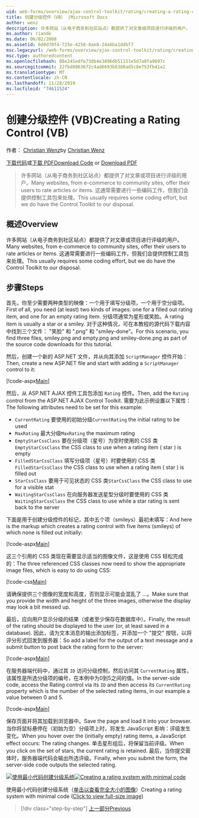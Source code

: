 ```yaml
---
uid: web-forms/overview/ajax-control-toolkit/rating/creating-a-rating-control-vb
title: 创建分级控件（VB） |Microsoft Docs
author: wenz
description: 许多网站（从电子商务到社区站点）都提供了对文章或项目进行评级的用户。 这通常需要进行一些编码工作，但我们有 。
ms.author: riande
ms.date: 06/02/2008
ms.assetid: 6d0d70f4-725e-4258-8ae8-24a6ba1ddbf7
msc.legacyurl: /web-forms/overview/ajax-control-toolkit/rating/creating-a-rating-control-vb
msc.type: authoredcontent
ms.openlocfilehash: 08e245edfe73db4e3896db51151e5d7a0fa9697c
ms.sourcegitcommit: 22fbd8863672c4ad6693b8388ad5c8e753fb41a2
ms.translationtype: MT
ms.contentlocale: zh-CN
ms.lasthandoff: 11/28/2019
ms.locfileid: "74611524"
---
```

# <a name="creating-a-rating-control-vb"></a><span data-ttu-id="90e72-104">创建分级控件 (VB)</span><span class="sxs-lookup"><span data-stu-id="90e72-104">Creating a Rating Control (VB)</span></span>

<span data-ttu-id="90e72-105">作者： [Christian Wenz](https://github.com/wenz)</span><span class="sxs-lookup"><span data-stu-id="90e72-105">by [Christian Wenz](https://github.com/wenz)</span></span>

<span data-ttu-id="90e72-106">[下载代码](https://download.microsoft.com/download/9/3/f/93f8daea-bebd-4821-833b-95205389c7d0/rating0.vb.zip)或[下载 PDF](https://download.microsoft.com/download/2/d/c/2dc10e34-6983-41d4-9c08-f78f5387d32b/rating0VB.pdf)</span><span class="sxs-lookup"><span data-stu-id="90e72-106">[Download Code](https://download.microsoft.com/download/9/3/f/93f8daea-bebd-4821-833b-95205389c7d0/rating0.vb.zip) or [Download PDF](https://download.microsoft.com/download/2/d/c/2dc10e34-6983-41d4-9c08-f78f5387d32b/rating0VB.pdf)</span></span>

> <span data-ttu-id="90e72-107">许多网站（从电子商务到社区站点）都提供了对文章或项目进行评级的用户。</span><span class="sxs-lookup"><span data-stu-id="90e72-107">Many websites, from e-commerce to community sites, offer their users to rate articles or items.</span></span> <span data-ttu-id="90e72-108">这通常需要进行一些编码工作，但我们会提供控制工具包来处理。</span><span class="sxs-lookup"><span data-stu-id="90e72-108">This usually requires some coding effort, but we do have the Control Toolkit to our disposal.</span></span>

## <a name="overview"></a><span data-ttu-id="90e72-109">概述</span><span class="sxs-lookup"><span data-stu-id="90e72-109">Overview</span></span>

<span data-ttu-id="90e72-110">许多网站（从电子商务到社区站点）都提供了对文章或项目进行评级的用户。</span><span class="sxs-lookup"><span data-stu-id="90e72-110">Many websites, from e-commerce to community sites, offer their users to rate articles or items.</span></span> <span data-ttu-id="90e72-111">这通常需要进行一些编码工作，但我们会提供控制工具包来处理。</span><span class="sxs-lookup"><span data-stu-id="90e72-111">This usually requires some coding effort, but we do have the Control Toolkit to our disposal.</span></span>

## <a name="steps"></a><span data-ttu-id="90e72-112">步骤</span><span class="sxs-lookup"><span data-stu-id="90e72-112">Steps</span></span>

<span data-ttu-id="90e72-113">首先，你至少需要两种类型的映像：一个用于填写分级项，一个用于空分级项。</span><span class="sxs-lookup"><span data-stu-id="90e72-113">First of all, you need (at least) two kinds of images: one for a filled out rating item, and one for an empty rating item.</span></span> <span data-ttu-id="90e72-114">分级项通常为星形或笑脸。</span><span class="sxs-lookup"><span data-stu-id="90e72-114">A rating item is usually a star or a smiley.</span></span> <span data-ttu-id="90e72-115">对于这种情况，可在本教程的源代码下载内容中找到三个文件： "笑脸" 和 ".png" 和 "smiley-done"。</span><span class="sxs-lookup"><span data-stu-id="90e72-115">For this scenario, you find three files, smiley.png and empty.png and smiley-done.png as part of the source code downloads for this tutorial.</span></span>

<span data-ttu-id="90e72-116">然后，创建一个新的 ASP.NET 文件，并从向其添加 `ScriptManager` 控件开始：</span><span class="sxs-lookup"><span data-stu-id="90e72-116">Then, create a new ASP.NET file and start with adding a `ScriptManager` control to it:</span></span>

[!code-aspx[Main](creating-a-rating-control-vb/samples/sample1.aspx)]

<span data-ttu-id="90e72-117">然后，从 ASP.NET AJAX 控件工具包添加 `Rating` 控件。</span><span class="sxs-lookup"><span data-stu-id="90e72-117">Then, add the `Rating` control from the ASP.NET AJAX Control Toolkit.</span></span> <span data-ttu-id="90e72-118">需要为此示例设置以下属性：</span><span class="sxs-lookup"><span data-stu-id="90e72-118">The following attributes need to be set for this example:</span></span>

- <span data-ttu-id="90e72-119">`CurrentRating` 要使用的初始分级</span><span class="sxs-lookup"><span data-stu-id="90e72-119">`CurrentRating` the initial rating to be used</span></span>
- <span data-ttu-id="90e72-120">`MaxRating` 最大分级</span><span class="sxs-lookup"><span data-stu-id="90e72-120">`MaxRating` the maximum rating</span></span>
- <span data-ttu-id="90e72-121">`EmptyStarCssClass` 要在分级项（星号）为空时使用的 CSS 类</span><span class="sxs-lookup"><span data-stu-id="90e72-121">`EmptyStarCssClass` the CSS class to use when a rating item ( star ) is empty</span></span>
- <span data-ttu-id="90e72-122">`FilledStarCssClass` 填写分级项（星号）时要使用的 CSS 类</span><span class="sxs-lookup"><span data-stu-id="90e72-122">`FilledStarCssClass` the CSS class to use when a rating item ( star ) is filled out</span></span>
- <span data-ttu-id="90e72-123">`StarCssClass` 要用于可见状态的 CSS 类</span><span class="sxs-lookup"><span data-stu-id="90e72-123">`StarCssClass` the CSS class to use for a visible stat</span></span>
- <span data-ttu-id="90e72-124">`WaitingStarCssClass` 在向服务器发送星型分级时要使用的 CSS 类</span><span class="sxs-lookup"><span data-stu-id="90e72-124">`WaitingStarCssClass` the CSS class to use while a star rating is sent back to the server</span></span>

<span data-ttu-id="90e72-125">下面是用于创建分级控件的标记，其中五个项（smileys）最初未填写：</span><span class="sxs-lookup"><span data-stu-id="90e72-125">And here is the markup which creates a rating control with five items (smileys) of which none is filled out initially:</span></span>

[!code-aspx[Main](creating-a-rating-control-vb/samples/sample2.aspx)]

<span data-ttu-id="90e72-126">这三个引用的 CSS 类现在需要显示适当的图像文件，这是使用 CSS 轻松完成的：</span><span class="sxs-lookup"><span data-stu-id="90e72-126">The three referenced CSS classes now need to show the appropriate image files, which is easy to do using CSS:</span></span>

[!code-css[Main](creating-a-rating-control-vb/samples/sample3.css)]

<span data-ttu-id="90e72-127">请确保提供三个图像的宽度和高度，否则显示可能会混乱了 ...。</span><span class="sxs-lookup"><span data-stu-id="90e72-127">Make sure that you provide the width and height of the three images, otherwise the display may look a bit messed up.</span></span>

<span data-ttu-id="90e72-128">最后，应向用户显示分级的结果（或者至少保存在数据库中）。</span><span class="sxs-lookup"><span data-stu-id="90e72-128">Finally, the result of the rating should be displayed to the user (or, at least saved in a database).</span></span> <span data-ttu-id="90e72-129">因此，请为文本消息的输出添加标签，并添加一个 "提交" 按钮，以将评分形式回发到服务器：</span><span class="sxs-lookup"><span data-stu-id="90e72-129">So add a label for the output of a text message and a submit button to post back the rating form to the server:</span></span>

[!code-aspx[Main](creating-a-rating-control-vb/samples/sample4.aspx)]

<span data-ttu-id="90e72-130">在服务器端代码中，通过其 `ID` 访问分级控制，然后访问其 `CurrentRating` 属性，该属性是所选分级项的编号，在本例中为0到5之间的值。</span><span class="sxs-lookup"><span data-stu-id="90e72-130">In the server-side code, access the Rating control via its `ID` and then access its `CurrentRating` property which is the number of the selected rating items, in our example a value between 0 and 5.</span></span>

[!code-aspx[Main](creating-a-rating-control-vb/samples/sample5.aspx)]

<span data-ttu-id="90e72-131">保存页面并将其加载到浏览器中。</span><span class="sxs-lookup"><span data-stu-id="90e72-131">Save the page and load it into your browser.</span></span> <span data-ttu-id="90e72-132">当你将鼠标悬停在（初始为空）分级项上时，将发生 JavaScript 影响：评级发生变化。</span><span class="sxs-lookup"><span data-stu-id="90e72-132">When you hover over the (initially empty) rating items, a JavaScript effect occurs: The rating changes.</span></span> <span data-ttu-id="90e72-133">单击星形组后，将保留当前评级。</span><span class="sxs-lookup"><span data-stu-id="90e72-133">When you click on the set of stars, the current rating is retained.</span></span> <span data-ttu-id="90e72-134">最后，当你提交窗体时，服务器端代码会输出所选评级。</span><span class="sxs-lookup"><span data-stu-id="90e72-134">Finally, when you submit the form, the server-side code outputs the selected rating.</span></span>

<span data-ttu-id="90e72-135">[![使用最小代码创建分级系统](creating-a-rating-control-vb/_static/image2.png)](creating-a-rating-control-vb/_static/image1.png)</span><span class="sxs-lookup"><span data-stu-id="90e72-135">[![Creating a rating system with minimal code](creating-a-rating-control-vb/_static/image2.png)](creating-a-rating-control-vb/_static/image1.png)</span></span>

<span data-ttu-id="90e72-136">使用最小代码创建分级系统（[单击以查看完全大小的图像](creating-a-rating-control-vb/_static/image3.png)）</span><span class="sxs-lookup"><span data-stu-id="90e72-136">Creating a rating system with minimal code ([Click to view full-size image](creating-a-rating-control-vb/_static/image3.png))</span></span>

> [!div class="step-by-step"]
> [<span data-ttu-id="90e72-137">上一部分</span><span class="sxs-lookup"><span data-stu-id="90e72-137">Previous</span></span>](creating-a-rating-control-cs.md)
